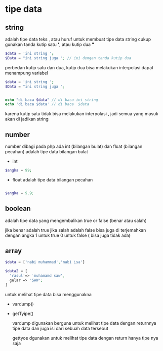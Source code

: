 # tipe data

## string
adalah tipe data teks , atau huruf
untuk membuat tipe data string cukup gunakan tanda kutip satu **'**, atau kutip dua **"**

```php
$data = 'ini string ';
$Data = "ini string juga "; // ini dengan tanda kutip dua
```

perbedan kutip satu dan dua,
kutip dua bisa melakukan interpolasi dapat menampung variabel

```php
$data = 'ini string ';
$Data = "ini string juga ";


echo "di baca $data" // di baca ini string
echo 'di baca $data' // di baca  $data
```
karena kutip satu tidak bisa melakukan interpolasi , jadi semua yang masuk akan di jadikan string



## number

number dibagi pada php ada int (bilangan bulat) dan float (bilangan pecahan)
adalah tipe data bilangan bulat

- int
```php
$angka = 99;

```

- float
adalah tipe data bilangan pecahan

```php

$angka = 9.9;
```

## boolean
adalah tipe data yang mengembalikan true or false (benar atau salah)

jika benar adalah true
jika salah adalah false
bisa juga di terjemahkan dengan angka
1 untuk true
0 untuk false ( bisa juga tidak ada)
## array
```php
$data = ['nabi muhammad','nabi isa']

$data2 = [
  'rasul'=> 'muhamamd saw',
  gelar => 'SAW';
]

```

untuk melihat tipe data bisa menggunakna

- vardump()
- getTyipe()
  

  vardump digunakan berguna untuk melihat tipe data dengan returnnya tipe data dan juga isi dari sebuah data tersebut


  gettyoe dgunakan untuk melihat tipe data dengan return hanya tipe nya saja